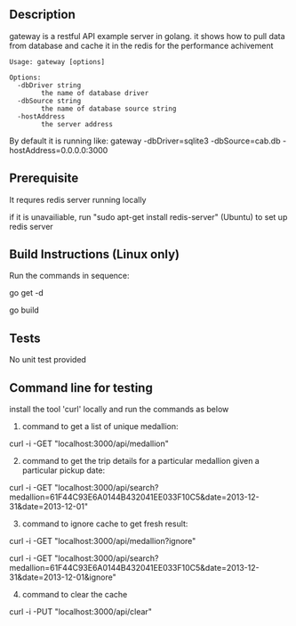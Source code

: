 ## Description
gateway is a restful API example server in golang. it shows how to pull data from database and cache it in the redis for the performance achivement

    Usage: gateway [options]
           
    Options:
      -dbDriver string
            the name of database driver
      -dbSource string
            the name of database source string
      -hostAddress
            the server address

By default it is running like: gateway -dbDriver=sqlite3 -dbSource=cab.db -hostAddress=0.0.0.0:3000

## Prerequisite 

It requres redis server running locally

if it is unavailiable, run "sudo apt-get install redis-server" (Ubuntu) to set up redis server

## Build Instructions (Linux only)

Run the commands in sequence:  

go get -d

go build

## Tests
No unit test provided

## Command line for testing

install the tool 'curl' locally and run the commands as below

1) command to get a list of unique medallion:  

curl -i -GET "localhost:3000/api/medallion"

2) command to get the trip details for a particular medallion given a particular pickup date:

curl -i -GET "localhost:3000/api/search?medallion=61F44C93E6A0144B432041EE033F10C5&date=2013-12-31&date=2013-12-01"

3) command to ignore cache to get fresh result:

curl -i -GET "localhost:3000/api/medallion?ignore"

curl -i -GET "localhost:3000/api/search?medallion=61F44C93E6A0144B432041EE033F10C5&date=2013-12-31&date=2013-12-01&ignore"

4) command to clear the cache

curl -i -PUT "localhost:3000/api/clear"
